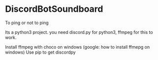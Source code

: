 # DiscordBotSoundboard
To ping or not to ping

Its a python3 project.
you need discord.py for python3, ffmpeg for this to work.

Install ffmpeg with choco on windows (google: how to install ffmepg on windows)
Use pip to get discordpy
